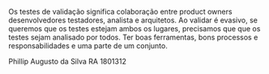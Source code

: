 Os testes de validação significa colaboração entre product owners desenvolvedores testadores, analista e arquitetos. Ao validar é evasivo, se queremos que os testes estejam ambos os lugares, precisamos que que os testes sejam analisado por todos.
Ter boas ferramentas, bons processos e responsabilidades e uma parte de um conjunto. 

Phillip Augusto da Silva RA 1801312

